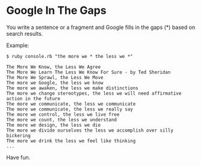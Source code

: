 Google In The Gaps
==================

You write a sentence or a fragment and Google fills in the gaps (*) based on search results.

Example:

    $ ruby console.rb "the more we * the less we *"
  
    The More We Know, the Less We Agree
    The More We Learn The Less We Know For Sure - by Ted Sheridan 
    The More We Sprawl, the Less We Move
    The more we Google, the less we know
    The more we awaken, the less we make distinctions
    The more we change stereotypes, the less we will need affirmative action in the future
    The more we communicate, the less we communicate
    The more we communicate, the less we really say
    The more we control, the less we live free
    The more we count, the less we understand
    The more we design, the less we die
    The more we divide ourselves the less we accomplish over silly bickering
    The more we drink the less we feel like thinking
    ...

Have fun.
